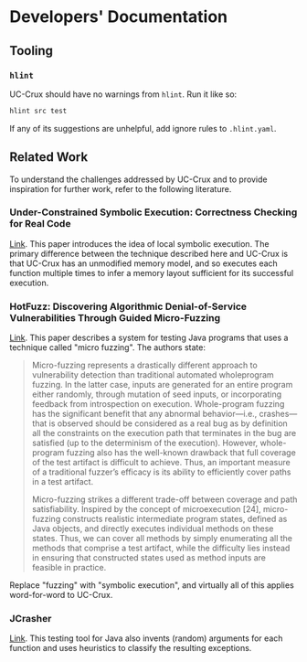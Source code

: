 # Developers' Documentation

## Tooling

### `hlint`

UC-Crux should have no warnings from `hlint`. Run it like so:
```bash
hlint src test
```
If any of its suggestions are unhelpful, add ignore rules to `.hlint.yaml`.

## Related Work

To understand the challenges addressed by UC-Crux and to provide inspiration for
further work, refer to the following literature.

### Under-Constrained Symbolic Execution: Correctness Checking for Real Code

[Link](https://www.usenix.org/conference/usenixsecurity15/technical-sessions/presentation/ramos).
This paper introduces the idea of local symbolic execution. The primary
difference between the technique described here and UC-Crux is that UC-Crux has
an unmodified memory model, and so executes each function multiple times to
infer a memory layout sufficient for its successful execution.

### HotFuzz: Discovering Algorithmic Denial-of-Service Vulnerabilities Through Guided Micro-Fuzzing

[Link](https://arxiv.org/abs/2002.03416). This paper describes a system for
testing Java programs that uses a technique called "micro fuzzing". The authors
state:

> Micro-fuzzing represents a drastically different approach to vulnerability
> detection than traditional automated wholeprogram fuzzing. In the latter case,
> inputs are generated for an entire program either randomly, through mutation of
> seed inputs, or incorporating feedback from introspection on execution.
> Whole-program fuzzing has the significant benefit that any abnormal
> behavior—i.e., crashes—that is observed should be considered as a real bug as by
> definition all the constraints on the execution path that terminates in the bug
> are satisfied (up to the determinism of the execution). However, whole-program
> fuzzing also has the well-known drawback that full coverage of the test artifact
> is difficult to achieve. Thus, an important measure of a traditional fuzzer’s
> efficacy is its ability to efficiently cover paths in a test artifact.
>
> Micro-fuzzing strikes a different trade-off between coverage and path
> satisfiability. Inspired by the concept of microexecution [24], micro-fuzzing
> constructs realistic intermediate program states, defined as Java objects, and
> directly executes individual methods on these states. Thus, we can cover all
> methods by simply enumerating all the methods that comprise a test artifact,
> while the difficulty lies instead in ensuring that constructed states used as
> method inputs are feasible in practice.

Replace "fuzzing" with "symbolic execution", and virtually all of this applies
word-for-word to UC-Crux.

### JCrasher

[Link](http://cgi.di.uoa.gr/~smaragd/jcrasher.pdf). This testing tool for Java
also invents (random) arguments for each function and uses heuristics to
classify the resulting exceptions.
